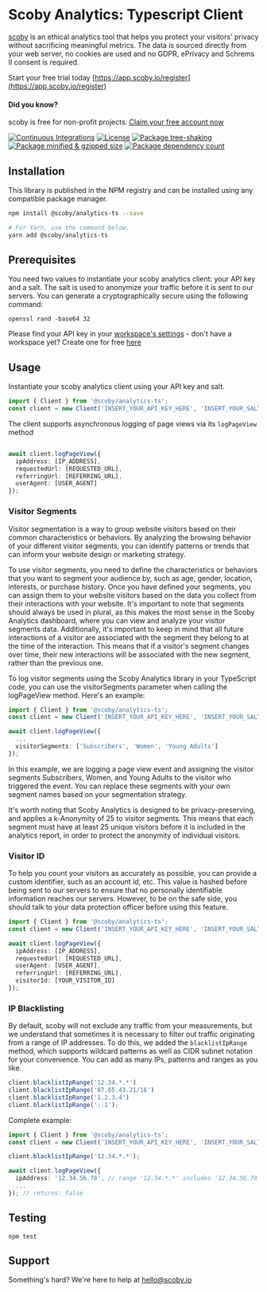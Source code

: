 # Scoby Analytics: Typescript Client

[scoby](https://www.scoby.io) is an ethical analytics tool that helps you protect your visitors' privacy without sacrificing meaningful metrics. The data is sourced directly from your web server, no cookies are used and no GDPR, ePrivacy and Schrems II consent is required.

Start your free trial today [https://app.scoby.io/register](https://app.scoby.io/register)

#### Did you know?
scoby is free for non-profit projects.
[Claim your free account now](mailto:hello@scoby.io?subject=giving%20back)


[![Continuous Integrations](https://github.com/scobyio/analytics-ts/actions/workflows/continuous-integrations.yaml/badge.svg?branch=main)](https://github.com/scobyio/analytics-ts/actions/workflows/continuous-integrations.yaml)
[![License](https://badgen.net/github/license/scobyio/analytics-ts)](./LICENSE)
[![Package tree-shaking](https://badgen.net/bundlephobia/tree-shaking/@scoby/analytics-ts)](https://bundlephobia.com/package/@scoby/analytics-ts)
[![Package minified & gzipped size](https://badgen.net/bundlephobia/minzip/@scoby/analytics-ts)](https://bundlephobia.com/package/@scoby/analytics-ts)
[![Package dependency count](https://badgen.net/bundlephobia/dependency-count/react@scoby/analytics-ts)](https://bundlephobia.com/package/@scoby/analytics-ts)

## Installation

This library is published in the NPM registry and can be installed using any compatible package manager.

```sh
npm install @scoby/analytics-ts --save

# For Yarn, use the command below.
yarn add @scoby/analytics-ts
```

## Prerequisites
You need two values to instantiate your scoby analytics client: your API key and a salt.
The salt is used to anonymize your traffic before it is sent to our servers.
You can generate a cryptographically secure using the following command:

````shell
openssl rand -base64 32
````

Please find your API key in your [workspace's settings](https://app.scoby.io) - don't have a workspace yet? Create one for free [here](https://app.scoby.io)


## Usage
Instantiate your scoby analytics client using your API key and salt.
```typescript
import { Client } from '@scoby/analytics-ts';
const client = new Client('INSERT_YOUR_API_KEY_HERE', 'INSERT_YOUR_SALT_HERE');
```

The client supports asynchronous logging of page views via its `logPageView` method
```typescript

await client.logPageView({
  ipAddress: [IP_ADDRESS],
  requestedUrl: [REQUESTED_URL],
  referringUrl: [REFERRING_URL],
  userAgent: [USER_AGENT]
});
```

### Visitor Segments
Visitor segmentation is a way to group website visitors based on their common characteristics or behaviors. By analyzing the browsing behavior of your different visitor segments, you can identify patterns or trends that can inform your website design or marketing strategy.

To use visitor segments, you need to define the characteristics or behaviors that you want to segment your audience by, such as age, gender, location, interests, or purchase history. Once you have defined your segments, you can assign them to your website visitors based on the data you collect from their interactions with your website. It's important to note that segments should always be used in plural, as this makes the most sense in the Scoby Analytics dashboard, where you can view and analyze your visitor segments data. Additionally, it's important to keep in mind that all future interactions of a visitor are associated with the segment they belong to at the time of the interaction. This means that if a visitor's segment changes over time, their new interactions will be associated with the new segment, rather than the previous one.

To log visitor segments using the Scoby Analytics library in your TypeScript code, you can use the visitorSegments parameter when calling the logPageView method. Here's an example:

```typescript
import { Client } from '@scoby/analytics-ts';
const client = new Client('INSERT_YOUR_API_KEY_HERE', 'INSERT_YOUR_SALT_HERE');

await client.logPageView({
  ...
  visitorSegments: ['Subscribers', 'Women', 'Young Adults']
});
```

In this example, we are logging a page view event and assigning the visitor segments Subscribers, Women, and Young Adults to the visitor who triggered the event. You can replace these segments with your own segment names based on your segmentation strategy.

It's worth noting that Scoby Analytics is designed to be privacy-preserving, and applies a k-Anonymity of 25 to visitor segments. This means that each segment must have at least 25 unique visitors before it is included in the analytics report, in order to protect the anonymity of individual visitors.

### Visitor ID
To help you count your visitors as accurately as possible, you can provide a custom identifier, such as an account id, etc. This value is hashed before being sent to our servers to ensure that no personally identifiable information reaches our servers. However, to be on the safe side, you should talk to your data protection officer before using this feature.

```typescript
import { Client } from '@scoby/analytics-ts';
const client = new Client('INSERT_YOUR_API_KEY_HERE', 'INSERT_YOUR_SALT_HERE');

await client.logPageView({
  ipAddress: [IP_ADDRESS],
  requestedUrl: [REQUESTED_URL],
  userAgent: [USER_AGENT],
  referringUrl: [REFERRING_URL],
  visitorId: [YOUR_VISITOR_ID]
});
```

### IP Blacklisting
By default, scoby will not exclude any traffic from your measurements, but we understand that sometimes it is necessary
to filter out traffic originating from a range of IP addresses. To do this, we added the `blacklistIpRange` method,
which supports wildcard patterns as well as CIDR subnet notation for your convenience.
You can add as many IPs, patterns and ranges as you like.
```typescript
client.blacklistIpRange('12.34.*.*')
client.blacklistIpRange('87.65.43.21/16')
client.blacklistIpRange('1.2.3.4')
client.blacklistIpRange('::1');
```

Complete example:

```typescript
import { Client } from '@scoby/analytics-ts';
const client = new Client('INSERT_YOUR_API_KEY_HERE', 'INSERT_YOUR_SALT_HERE');

client.blacklistIpRange('12.34.*.*');

await client.logPageView({
  ipAddress: '12.34.56.78', // range '12.34.*.*' includes '12.34.56.78'
  ...
}); // returns: false
```

## Testing
```
npm test
```

## Support
Something's hard? We're here to help at [hello@scoby.io](mailto:hello@scoby.io)

